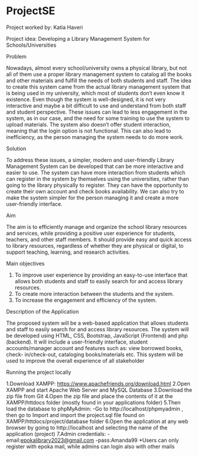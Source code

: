 # ProjectSE
Project worked by: Katia Haveri

Project idea: Developing a Library Management System for Schools/Universities


Problem

Nowadays, almost every school/university owns a physical library, but not all of them use a
proper library management system to catalog all the books and other materials and fulfill the
needs of both students and staff. The idea to create this system came from the actual library
management system that is being used in my university, which most of students don’t even
know it existence. Even though the system is well-designed, it is not very interactive and maybe
a bit difficult to use and understand from both staff and student perspective. These issues can
lead to less engagement in the system, as in our case, and the need for some training to use the
system to upload materials. The system also doesn’t offer student interaction, meaning that the
login option is not functional. This can also lead to inefficiency, as the person managing the
system needs to do more work.

Solution

To address these issues, a simpler, modern and user-friendly Library Management System can
be developed that can be more interactive and easier to use. The system can have more
interaction from students which can register in the system by themselves using the universities,
rather than going to the library physically to register. They can have the opportunity to create
their own account and check books availability. We can also try to make the system simpler for
the person managing it and create a more user-friendly interface.

Aim

The aim is to efficiently manage and organize the school library resources and services, while
providing a positive user experience for students, teachers, and other staff members. It should
provide easy and quick access to library resources, regardless of whether they are physical or
digital, to support teaching, learning, and research activities.


Main objectives

1. To improve user experience by providing an easy-to-use interface that allows both students
and staff to easily search for and access library resources.
2. To create more interaction between the students and the system.
3. To increase the engagement and efficiency of the system.


Description of the Application

The proposed system will be a web-based application that allows students and staff to easily
search for and access library resources. The system will be developed using HTML, CSS,
Bootstrap, JavaScript (Frontend) and php (backend). It will include a user-friendly interface,
student accounts/manager account and features such as: view borrowed books, check-
in/check-out, cataloging books/materials etc. This system will be used to improve the overall
experience of all stakeholder


Running the project locally

1.Download XAMPP: https://www.apachefriends.org/download.html 
2.Open XAMPP and start Apache Web Server and MySQL Database
3.Download the zip file from Git
4.Open the zip file and place the contents of it at the XAMPP/httdocs folder (mostly found in your applications folder)
5.Then load the database to phpMyAdmin:
  -Go to http://localhost/phpmyadmin , then go to Import and import the project.sql file found on XAMPP/httdocs/project/database folder 
6.Open the application at any web browser by going to http://localhost and selecting the name of the application (project)
7.Admin credentials: 
-email:epokalibrary2023@gmail.com
-pass:Amanda99
*Users can only register with epoka mail, while admins can login also with other mails